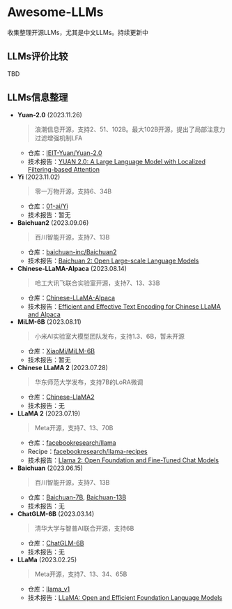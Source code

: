 # Awesome-LLMs
收集整理开源LLMs，尤其是中文LLMs。持续更新中

## LLMs评价比较
TBD

## LLMs信息整理
* **Yuan-2.0** (2023.11.26)
   > 浪潮信息开源，支持2、51、102B。最大102B开源，提出了局部注意力过滤增强机制LFA
   - 仓库：[IEIT-Yuan/Yuan-2.0](https://github.com/IEIT-Yuan/Yuan-2.0)
   - 技术报告：[YUAN 2.0: A Large Language Model with Localized Filtering-based Attention](https://arxiv.org/ftp/arxiv/papers/2311/2311.15786.pdf)
* **Yi** (2023.11.02)
  > 零一万物开源，支持6、34B
  - 仓库：[01-ai/Yi](https://github.com/01-ai/Yi)
  - 技术报告：暂无
* **Baichuan2** (2023.09.06)
   > 百川智能开源，支持7、13B
   - 仓库：[baichuan-inc/Baichuan2](https://github.com/baichuan-inc/Baichuan2)
   - 技术报告：[Baichuan 2: Open Large-scale Language Models](https://arxiv.org/abs/2309.10305)
* **Chinese-LLaMA-Alpaca** (2023.08.14)
  > 哈工大讯飞联合实验室开源，支持7、13、33B
  - 仓库：[Chinese-LLaMA-Alpaca](https://github.com/ymcui/Chinese-LLaMA-Alpaca)
  - 技术报告：[Efficient and Effective Text Encoding for Chinese LLaMA and Alpaca](https://arxiv.org/abs/2304.08177)
* **MiLM-6B** (2023.08.11)
   > 小米AI实验室大模型团队发布，支持1.3、6B，暂未开源
   - 仓库：[XiaoMi/MiLM-6B](https://github.com/XiaoMi/MiLM-6B)
   -  技术报告：暂无
* **Chinese LLaMA 2** (2023.07.28)
  > 华东师范大学发布，支持7B的LoRA微调
  - 仓库：[Chinese-LlaMA2](https://github.com/michael-wzhu/Chinese-LlaMA2)
  - 技术报告：无
* **LLaMA 2** (2023.07.19)
  > Meta开源，支持7、13、70B
  - 仓库：[facebookresearch/llama](https://github.com/facebookresearch/llama)
  - Recipe：[facebookresearch/llama-recipes](https://github.com/facebookresearch/llama-recipes)
  - 技术报告：[Llama 2: Open Foundation and Fine-Tuned Chat Models](https://ai.meta.com/research/publications/llama-2-open-foundation-and-fine-tuned-chat-models/)
* **Baichuan** (2023.06.15)
  > 百川智能开源，支持7、13B
  - 仓库：[Baichuan-7B](https://github.com/baichuan-inc/Baichuan-7B), [Baichuan-13B](https://github.com/baichuan-inc/Baichuan-13B)
  - 技术报告：无
* **ChatGLM-6B** (2023.03.14)
  > 清华大学与智普AI联合开源，支持6B
  - 仓库：[ChatGLM-6B](https://github.com/THUDM/ChatGLM-6B/tree/main)
  - 技术报告：无
* **LLaMa** (2023.02.25)
  > Meta开源，支持7、13、34、65B
  - 仓库：[llama_v1](https://github.com/facebookresearch/llama/tree/llama_v1)
  - 技术报告：[LLaMA: Open and Efficient Foundation Language Models](https://arxiv.org/abs/2302.13971v1)
